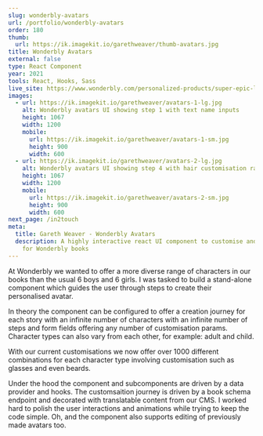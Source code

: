 ```yaml
---
slug: wonderbly-avatars
url: /portfolio/wonderbly-avatars
order: 180
thumb:
  url: https://ik.imagekit.io/garethweaver/thumb-avatars.jpg
title: Wonderbly Avatars
external: false
type: React Component
year: 2021
tools: React, Hooks, Sass
live_site: https://www.wonderbly.com/personalized-products/super-epic-love-quest-book
images:
  - url: https://ik.imagekit.io/garethweaver/avatars-1-lg.jpg
    alt: Wonderbly avatars UI showing step 1 with text name inputs
    height: 1067
    width: 1200
    mobile:
      url: https://ik.imagekit.io/garethweaver/avatars-1-sm.jpg
      height: 900
      width: 600
  - url: https://ik.imagekit.io/garethweaver/avatars-2-lg.jpg
    alt: Wonderbly avatars UI showing step 4 with hair customisation radio inputs
    height: 1067
    width: 1200
    mobile:
      url: https://ik.imagekit.io/garethweaver/avatars-2-sm.jpg
      height: 900
      width: 600
next_page: /in2touch
meta:
  title: Gareth Weaver - Wonderbly Avatars
  description: A highly interactive react UI component to customise and create more unique avatars
    for Wonderbly books
---
```

At Wonderbly we wanted to offer a more diverse range of characters in our books
than the usual 6 boys and 6 girls. I was tasked to build a stand-alone component
which guides the user through steps to create their personalised avatar.

In theory the component can be configured to offer a creation journey for each
story with an infinite number of characters with an infinite number of steps and
form fields offering any number of customisation params. Character types can
also vary from each other, for example: adult and child.

With our current customisations we now offer over 1000 different combinations
for each character type involving customisation such as glasses and even beards.

Under the hood the component and subcomponents are driven by a data provider and
hooks. The customsaition journey is driven by a book schema endpoint and
decorated with translatable content from our CMS. I worked hard to polish the
user interactions and animations while trying to keep the code simple. Oh, and
the component also supports editing of previously made avatars too.
